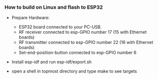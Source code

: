 
### How to build on Linux and flash to ESP32

* Prepare Hardware:
  * ESP32 board connected to your PC-USB.
  * RF receiver connected to esp-GPIO number 17 (15 with Ethernet boards)
  * RF transmitter connected to esp-GPIO number 22 (16 with Ethernet boards)
  * Set-end-position-button connected to esp-GPIO number 6


* Install esp-idf and run esp-idf/export.sh

* open a shell in topmost directory and type make to see targets




